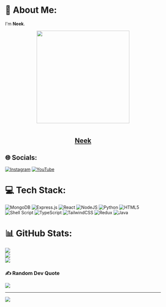 

# 💫 About Me:
I'm **Neek**.
<p align="center">
  <img src="https://i.imgur.com/0xlU479.png" width="300px" height="300">
</p>
<p align="center">
<img src="https://camo.githubusercontent.com/82291b0fe831bfc6781e07fc5090cbd0a8b912bb8b8d4fec0696c881834f81ac/68747470733a2f2f70726f626f742e6d656469612f394575424971676170492e676966" width="350" height="1">
</p>
<h2 align="center"><u>Neek</u>

## 🌐 Socials:
[![Instagram](https://img.shields.io/badge/Instagram-%23E4405F.svg?logo=Instagram&logoColor=white)](https://instagram.com/theonly.neek_) [![YouTube](https://img.shields.io/badge/YouTube-%23FF0000.svg?logo=YouTube&logoColor=white)](https://youtube.com/@phantomnp) 

# 💻 Tech Stack:
![MongoDB](https://img.shields.io/badge/MongoDB-%234ea94b.svg?style=for-the-badge&logo=mongodb&logoColor=white) ![Express.js](https://img.shields.io/badge/express.js-%23404d59.svg?style=for-the-badge&logo=express&logoColor=%2361DAFB) ![React](https://img.shields.io/badge/react-%2320232a.svg?style=for-the-badge&logo=react&logoColor=%2361DAFB) ![NodeJS](https://img.shields.io/badge/node.js-6DA55F?style=for-the-badge&logo=node.js&logoColor=white) ![Python](https://img.shields.io/badge/python-3670A0?style=for-the-badge&logo=python&logoColor=ffdd54) ![HTML5](https://img.shields.io/badge/html5-%23E34F26.svg?style=for-the-badge&logo=html5&logoColor=white) ![Shell Script](https://img.shields.io/badge/shell_script-%23121011.svg?style=for-the-badge&logo=gnu-bash&logoColor=white) ![TypeScript](https://img.shields.io/badge/typescript-%23007ACC.svg?style=for-the-badge&logo=typescript&logoColor=white) ![TailwindCSS](https://img.shields.io/badge/tailwindcss-%2338B2AC.svg?style=for-the-badge&logo=tailwind-css&logoColor=white) ![Redux](https://img.shields.io/badge/redux-%23593d88.svg?style=for-the-badge&logo=redux&logoColor=white) ![Java](https://img.shields.io/badge/Java-ED8B00?style=for-the-badge&logo=openjdk&logoColor=white)
# 📊 GitHub Stats:
![](https://github-readme-stats.vercel.app/api?username=iamneek&theme=dark&hide_border=true&include_all_commits=true&count_private=true)<br/>
![](https://github-readme-streak-stats.herokuapp.com/?user=iamneek&theme=dark&hide_border=true)<br/>
![](https://github-readme-stats.vercel.app/api/top-langs/?username=iamneek&theme=dark&hide_border=true&include_all_commits=true&count_private=true&layout=compact)

### ✍️ Random Dev Quote
![](https://quotes-github-readme.vercel.app/api?type=horizontal&theme=radical)

---
[![](https://visitcount.itsvg.in/api?id=iamneek&icon=5&color=0)](https://visitcount.itsvg.in)
